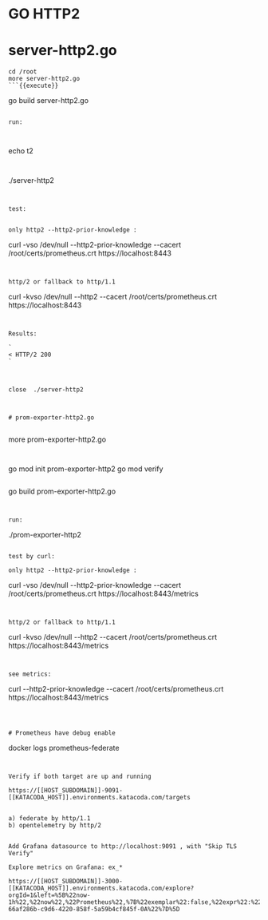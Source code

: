 # GO HTTP2


# server-http2.go

```
cd /root
more server-http2.go
```{{execute}}

```
go build server-http2.go
```{{execute}}

run:



```
echo t2
```{{execute T2}}


```
./server-http2
```{{execute T2}}


test:


only http2 --http2-prior-knowledge :

```
curl -vso /dev/null --http2-prior-knowledge --cacert /root/certs/prometheus.crt  https://localhost:8443

```{{execute T1}}


http/2 or fallback to http/1.1

```
curl -kvso /dev/null --http2 --cacert  /root/certs/prometheus.crt  https://localhost:8443

```{{execute T1}}


Results:

`
< HTTP/2 200 
`



close  ./server-http2



# prom-exporter-http2.go


```
more  prom-exporter-http2.go
```{{execute T1}}


```
go mod init prom-exporter-http2
go mod verify
```{{execute T1}}

```
go build  prom-exporter-http2.go
```{{execute T1}}


run:
```
./prom-exporter-http2
```{{execute T1}}

test by curl:

only http2 --http2-prior-knowledge :

```
curl -vso /dev/null --http2-prior-knowledge --cacert /root/certs/prometheus.crt  https://localhost:8443/metrics
```{{execute T2 }}


http/2 or fallback to http/1.1

```
curl -kvso /dev/null --http2 --cacert /root/certs/prometheus.crt  https://localhost:8443/metrics
```{{execute T2}}


see metrics:
```
curl --http2-prior-knowledge --cacert /root/certs/prometheus.crt  https://localhost:8443/metrics
```{{execute T2}}



# Prometheus have debug enable
```
docker logs prometheus-federate
```{{execute T2}}


Verify if both target are up and running

https://[[HOST_SUBDOMAIN]]-9091-[[KATACODA_HOST]].environments.katacoda.com/targets


a) federate by http/1.1
b) opentelemetry by http/2


Add Grafana datasource to http://localhost:9091 , with "Skip TLS Verify"

Explore metrics on Grafana: ex_*

https://[[HOST_SUBDOMAIN]]-3000-[[KATACODA_HOST]].environments.katacoda.com/explore?orgId=1&left=%5B%22now-1h%22,%22now%22,%22Prometheus%22,%7B%22exemplar%22:false,%22expr%22:%22ex_com_one%22,%22requestId%22:%22Q-66af286b-c9d6-4220-858f-5a59b4cf845f-0A%22%7D%5D

